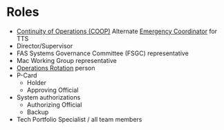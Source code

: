 # Roles

- [Continuity of Operations (COOP)](https://sites.google.com/a/gsa.gov/continuity/home) Alternate [Emergency Coordinator](https://sites.google.com/a/gsa.gov/continuity/home/emergency-coordinators-ecs) for TTS
- Director/Supervisor
- FAS Systems Governance Committee (FSGC) representative
- Mac Working Group representative
- [Operations Rotation](Operations%20Rotation%20-%20Playbook.md) person
- P-Card
  - Holder
  - Approving Official
- System authorizations
  - Authorizing Official
  - Backup
- Tech Portfolio Specialist / all team members
